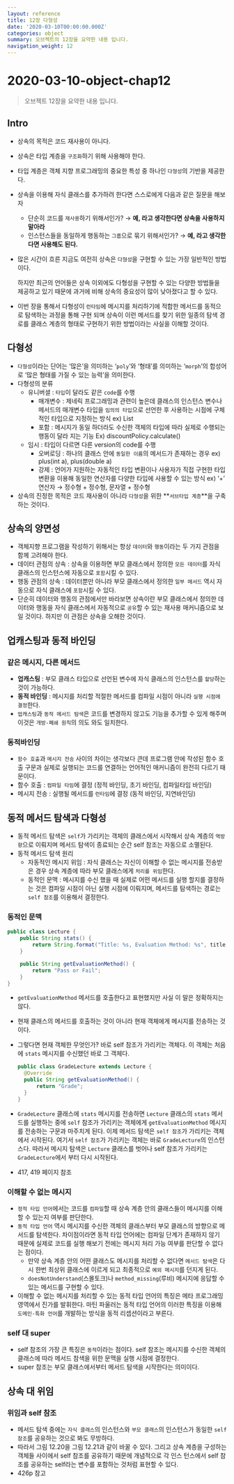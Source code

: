 ```yaml
---
layout: reference
title: 12장 다형성
date: '2020-03-10T00:00:00.000Z'
categories: object
summary: 오브젝트의 12장을 요약한 내용 입니다.
navigation_weight: 12
---
```


# 2020-03-10-object-chap12

> 오브젝트 12장을 요약한 내용 입니다.

## Intro

* 상속의 목적은 코드 재사용이 아니다.
* 상속은 타입 계층을 `구조화`하기 위해 사용해야 한다.
* 타입 계층은 객체 지향 프로그래밍의 중요한 특성 중 하나인 `다형성`의 기반을 제공한다.
* 상속을 이용해 자식 클래스를 추가하려 한다면 스스로에게 다음과 같은 질문을 해보자
  * 단순히 코드를 `재사용`하기 위해서인가? → **예, 라고 생각한다면 상속을 사용하지 말아라**
  * 인스턴스들을 동일하게 행동하는 `그룹`으로 묶기 위해서인가? → **예, 라고 생각한다면 사용해도 된다.**
* 많은 시간이 흐른 지금도 여전히 상속은 `다형성`을 구현할 수 있는 가장 일반적인 방법이다. 

  하지만 최근의 언어들은 상속 이외에도 다형성을 구현할 수 있는 다양한 방법들을 제공하고 있기 때문에 과거에 비해 상속의 중요성이 많이 낮아졌다고 할 수 있다.

* 이번 장을 통해서 다형성이 `런타임`에 메시지를 처리하기에 적합한 메서드를 동적으로 탐색하는 과정을 통해 구현 되며 상속이 이런 메서드를 찾기 위한 일종의 탐색 경로를 클래스 계층의 형태로 구현하기 위한 방법이라는 사실을 이해할 것이다.

## 다형성

* `다형성`이라는 단어는 ‘많은’을 의미하는 ‘`poly`’와 ‘형태’를 의미하는 ‘`morph`’의 합성어로 ‘많은 형태를 가질 수 있는 능력’을 의미한다.
* 다형성의 분류
  * 유니버셜 : `타입`이 달라도 같은 `code`를 수행
    * 매개변수 : 제네릭 프로그래밍과 관련이 높은데 클래스의 인스턴스 변수나 메서드의 매개변수 타입을 `임의의 타입`으로 선언한 후 사용하는 시점에 구체적인 타입으로 지정하는 방식 ex\) List
    * 포함 : 메시지가 동일 하더라도 수신한 객체의 타입에 따라 실제로 수행되는 행동이 달라 지는 기능 Ex\) discountPolicy.calculate\(\)
  * 임시 : 타입이 다르면 다른 version의 code를 수행
    * 오버로딩 : 하나의 클래스 안에 `동일한 이름`의 메서드가 존재하는 경우 ex\) plus\(int a\), plus\(double a\)
    * 강제 : 언어가 지원하는 자동적인 타입 변환이나 사용자가 직접 구현한 타입 변환을 이용해 동일한 연산자를 다양한 타입에 사용할 수 있는 방식 ex\) ‘+’ 연산자 → 정수형 + 정수형, 문자열 + 정수형
* 상속의 진정한 목적은 코드 재사용이 아니라 `다형성`을 위한 **`서브타입 계층`**을 구축하는 것이다.

## 상속의 양면성

* 객체지향 프로그램을 작성하기 위해서는 항상 `데이터`와 `행동`이라는 두 가지 관점을 함께 고려해야 한다.
* 데이터 관점의 상속 : 상속을 이용하면 부모 클래스에서 정의한 `모든 데이터`를 자식 클래스의 인스턴스에 자동으로 `포함`시킬 수 있다.
* 행동 관점의 상속 : 데이터뿐만 아니라 부모 클래스에서 정의한 `일부 메서드` 역시 자동으로 자식 클래스에 `포함`시킬 수 있다.
* 단순히 데이터와 행동의 관점에서만 바라보면 상속이란 부모 클래스에서 정의한 데이터와 행동을 자식 클래스에서 자동적으로 `공유`할 수 있는 재사용 매커니즘으로 보일 것이다. 하지만 이 관점은 상속을 오해한 것이다.

## 업캐스팅과 동적 바인딩

### 같은 메시지, 다른 메서드

* **업캐스팅** : 부모 클래스 타입으로 선언된 변수에 자식 클래스의 인스턴스를 `할당`하는 것이 가능하다.
* **동적 바인딩** : 메시지를 처리할 적절한 메서드를 컴파일 시점이 아니라 `실행 시점에 결정`한다.
* `업캐스팅`과 `동적 메서드 탐색`은 코드를 변경하지 않고도 기능을 추가할 수 있게 해주며 이것은 `개방-폐쇄 원칙`의 의도 와도 일치한다.

### 동적바인딩

* `함수 호출`과 `메시지 전송` 사이의 차이는 생각보다 큰데 프로그램 안에 작성된 함수 호출 구문과 실제로 실행되는 코드를 연결하는 언어적인 매커니즘이 완전히 다르기 때문이다.
* 함수 호출 : `컴파일 타임`에 결정 \(정적 바인딩, 초기 바인딩, 컴파일타임 바인딩\)
* 메시지 전송 : 실행될 메서드를 `런타임`에 결정 \(동적 바인딩, 지연바인딩\)

## 동적 메서드 탐색과 다형성

* 동적 메서드 탐색은 `self`가 가리키는 객체의 클래스에서 시작해서 상속 계층의 `역방향`으로 이뤄지며 메서드 탐색이 종료되는 순간 self 참조는 자동으로 소멸된다.
* 동적 메서드 탐색 원리
  * 자동적인 메시지 위임 : 자식 클래스는 자신이 이해할 수 없는 메시지를 전송받은 경우 상속 계층에 따라 부모 클래스에게 `처리를 위임`한다.
  * 동적인 문맥 : 메시지를 수신 했을 때 실제로 어떤 메서드를 실행 할지를 결정하는 것은 컴파일 시점이 아닌 실행 시점에 이뤄지며, 메서드를 탐색하는 경로는 `self 참조`를 이용해서 결정한다.

### 동적인 문맥

```java
public class Lecture {
    public String stats() {
        return String.format("Title: %s, Evaluation Method: %s", title, getEvaluationMethod());
    }

    public String getEvaluationMethod() {
        return "Pass or Fail";
    }
}
```

* `getEvaluationMethod` 메서드를 호출한다고 표현했지만 사실 이 말은 정확하지는 않다.
* 현재 클래스의 메서드를 호출하는 것이 아니라 현재 객체에게 메시지를 전송하는 것이다.
* 그렇다면 현재 객체한 무엇인가? 바로 self 참조가 가리키는 객체다. 이 객체는 처음에 `stats` 메시지를 수신했던 바로 그 객체다.

  ```java
  public class GradeLecture extends Lecture {
    @Override
    public String getEvaluationMethod() {
        return "Grade";
    }
  }
  ```

* `GradeLecture` 클래스에 `stats` 메시지를 전송하면 `Lecture` 클래스의 `stats` 메서드를 실행하는 중에 `self` 참조가 가리키는 객체에게 `getEvaluationMethod` 메시지를 전송하는 구문과 마주치게 된다. 이제 메서드 탐색은 `self 참조`가 가리키는 객체에서 시작된다. 여기서 `self 참조`가 가리키는 객체는 바로 `GradeLecture`의 인스턴스다. 따라서 메시지 탐색은 `Lecture` 클래스를 벗어나 self 참조가 가리키는 `GradeLecture`에서 부터 다시 시작된다.
* 417, 419 페이지 참조

### 이해할 수 없는 메시지

* `정적 타입 언어`에서는 코드를 `컴파일`할 때 상속 계층 안의 클래스들이 메시지를 이해할 수 있는지 여부를 판단한다.
* `동적 타입 언어` 역시 메시지를 수신한 객체의 클래스부터 부모 클래스의 방향으로 메서드를 탐색한다. 차이점이라면 동적 타입 언어에는 컴파일 단계가 존재하지 않기 때문에 실제로 코드를 실행 해보기 전에는 메시지 처리 가능 여부를 판단할 수 없다는 점이다.
  * 만약 상속 계층 안의 어떤 클래스도 메시지를 처리할 수 없다면 `메서드 탐색`은 다시 한번 최상위 클래스에 이르게 되고 최종적으로 `예외 메시지`를 던지게 된다.
  * `doesNotUnderstand`\(스몰토크\)나 `method_missing`\(루비\) 메시지에 응답할 수 있는 메서드를 구현할 수 있다.
* 이해할 수 없는 메시지를 처리할 수 있는 동적 타입 언어의 특징은 메타 프로그래밍 영역에서 진가를 발휘한다. 마틴 파울러는 동적 타입 언어의 이러한 특징을 이용해 `도메인-특화 언어`를 개발하는 방식을 동적 리셉션이라고 부른다.

### self 대 super

* self 참조의 가장 큰 특징은 `동적`이라는 점이다. self 참조는 메시지를 수신한 객체의 클래스에 따라 메서드 참색을 위한 문맥을 실행 시점에 결정한다.
* super 참조는 부모 클래스에서부터 메서드 탐색을 시작한다는 의미이다.

## 상속 대 위임

### 위임과 self 참조

* 메서드 탐색 중에는 `자식 클래스`의 인스턴스와 `부모 클래스`의 인스턴스가 동일한 `self 참조`를 공유하는 것으로 봐도 무방하다.
* 따라서 그림 12.20을 그림 12.21과 같이 바꿀 수 있다. 그리고 상속 계층을 구성하는 객체들 사이에서 self 참조를 공유하기 때문에 개념적으로 각 인스 턴스에서 self 참조를 공유하는 self라는 변수를 포함하는 것처럼 표현할 수 있다.
* 426p 참고

